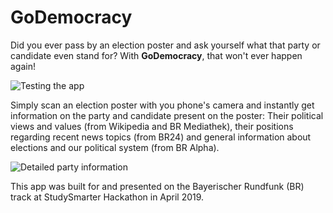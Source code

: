 # GoDemocracy

Did you ever pass by an election poster and ask yourself what that party or candidate even stand for? With **GoDemocracy**, that won't ever happen again!

![Testing the app](photos/paul3.JPG)


Simply scan an election poster with you phone's camera and instantly get information on the party and candidate present on the poster: Their political views and values (from Wikipedia and BR Mediathek), their positions regarding recent news topics (from BR24) and general information about elections and our political system (from BR Alpha).

![Detailed party information](photos/paul2.JPG)



This app was built for and presented on the Bayerischer Rundfunk (BR) track at StudySmarter Hackathon in April 2019.

